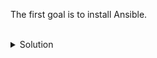 The first goal is to install Ansible.

<br>
<details>
<summary>Solution</summary>

Install Ansible
```plain
apt -y install ansible
```{{exec}}

Check the version
```plain
ansible --version
```{{exec}}

</details>

